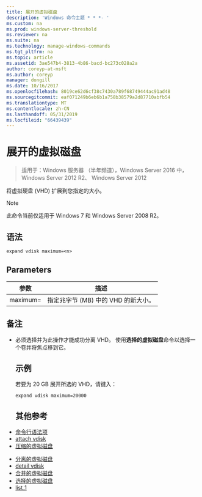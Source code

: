 ```yaml
---
title: 展开的虚拟磁盘
description: 'Windows 命令主题 * * *- '
ms.custom: na
ms.prod: windows-server-threshold
ms.reviewer: na
ms.suite: na
ms.technology: manage-windows-commands
ms.tgt_pltfrm: na
ms.topic: article
ms.assetid: 3ae547b4-3813-4b86-bacd-bc273c028a2a
author: coreyp-at-msft
ms.author: coreyp
manager: dongill
ms.date: 10/16/2017
ms.openlocfilehash: 8019ce62d6cf38c7430a789f68749444ac91ad48
ms.sourcegitcommit: eaf071249b6eb6b1a758b38579a2d87710abfb54
ms.translationtype: MT
ms.contentlocale: zh-CN
ms.lasthandoff: 05/31/2019
ms.locfileid: "66439439"
---
```

# <a name="expand-vdisk"></a>展开的虚拟磁盘

>适用于：Windows 服务器 （半年频道），Windows Server 2016 中，Windows Server 2012 R2、 Windows Server 2012

将虚拟硬盘 (VHD) 扩展到您指定的大小。
> [!NOTE]
> 此命令当前仅适用于 Windows 7 和 Windows Server 2008 R2。
> ## <a name="syntax"></a>语法
> ```
> expand vdisk maximum=<n>
> ```
> ## <a name="parameters"></a>Parameters
> 
> |  参数  |                      描述                      |
> |-------------|-------------------------------------------------------|
> | maximum=<n> | 指定兆字节 (MB) 中的 VHD 的新大小。 |
> 
> ## <a name="remarks"></a>备注
> - 必须选择并为此操作才能成功分离 VHD。 使用**选择的虚拟磁盘**命令以选择一个卷并将焦点移到它。
>   ## <a name="BKMK_Examples"></a>示例
>   若要为 20 GB 展开所选的 VHD，请键入：
>   ```
>   expand vdisk maximum=20000
>   ```
>   ## <a name="additional-references"></a>其他参考
> - [命令行语法项](command-line-syntax-key.md)
> - [attach vdisk](attach-vdisk.md)
> - [压缩的虚拟磁盘](compact-vdisk.md)

-   [分离的虚拟磁盘](detach-vdisk.md)
-   [detail vdisk](detail-vdisk.md)
-   [合并的虚拟磁盘](merge-vdisk.md)
-   [选择的虚拟磁盘](select-vdisk.md)
-   [list_1](list_1.md)
